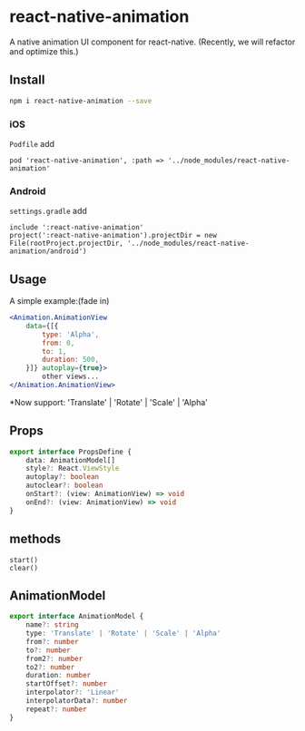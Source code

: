 # react-native-animation
A native animation UI component for react-native.
(Recently, we will refactor and optimize this.)

## Install

```sh
npm i react-native-animation --save
```

### iOS
`Podfile` add
```
pod 'react-native-animation', :path => '../node_modules/react-native-animation'
```

### Android
`settings.gradle` add
```
include ':react-native-animation'
project(':react-native-animation').projectDir = new File(rootProject.projectDir, '../node_modules/react-native-animation/android')
```

## Usage
A simple example:(fade in)
``` jsx
<Animation.AnimationView
    data={[{
        type: 'Alpha',
        from: 0,
        to: 1,
        duration: 500,
    }]} autoplay={true}>
        other views...
</Animation.AnimationView>
```

*Now support: 'Translate' | 'Rotate' | 'Scale' | 'Alpha'

## Props
``` typescript
export interface PropsDefine {
    data: AnimationModel[]
    style?: React.ViewStyle
    autoplay?: boolean
    autoclear?: boolean
    onStart?: (view: AnimationView) => void
    onEnd?: (view: AnimationView) => void
}
```

## methods
```
start()
clear()
```

## AnimationModel
``` typescript
export interface AnimationModel {
    name?: string
    type: 'Translate' | 'Rotate' | 'Scale' | 'Alpha'
    from?: number
    to?: number
    from2?: number
    to2?: number
    duration: number
    startOffset?: number
    interpolator?: 'Linear'
    interpolatorData?: number
    repeat?: number
}
```